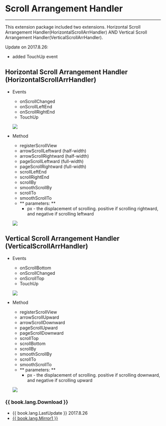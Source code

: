 # Scroll Arrangement Handler

---

This extension package included two extensions. Horizontal Scroll Arrangement Handler(HorizontalScrollArrHandler) AND Vertical Scroll Arrangement Handler(VerticalScrollArrHandler).

Update on 2017.8.26:
* added TouchUp event


## Horizontal Scroll Arrangement Handler (HorizontalScrollArrHandler)

* Events
  * onScrollChanged
  * onScrollLeftEnd
  * onScrollRightEnd
  * TouchUp

  ![](/images/ScrollArrangementHandler/HorizontalScrollArrHandler.events.png)

* Method
  * registerScrollView
  * arrowScrollLeftward (half-width)
  * arrowScrollRightward (half-width)
  * pageScrollLeftward (full-width)
  * pageScrollRightward (full-width)
  * scrollLeftEnd
  * scrollRightEnd
  * scrollBy
  * smoothScrollBy
  * scrollTo
  * smoothScrollTo
  * ** parameters: **
    * px - the displacement of scrolling. positive if scrolling rightward, and negative if scrolling leftward

  ![](/images/ScrollArrangementHandler/HorizontalScrollArrHandler.methods.png)


## Vertical Scroll Arrangement Handler (VerticalScrollArrHandler)

* Events
  * onScrollBottom
  * onScrollChanged
  * onScrollTop
  * TouchUp

  ![](/images/ScrollArrangementHandler/VerticalScrollArrHandler.events.png)

* Method
  * registerScrollView
  * arrowScrollUpward
  * arrowScrollDownward
  * pageScrollUpward
  * pageScrollDownward
  * scrollTop
  * scrollBottom
  * scrollBy
  * smoothScrollBy
  * scrollTo
  * smoothScrollTo
  * ** parameters: **
    * px - the displacement of scrolling. positive if scrolling downward, and negative if scrolling upward

  ![](/images/ScrollArrangementHandler/VerticalScrollArrHandler.methods.png)

### {{ book.lang.Download }}
* {{ book.lang.LastUpdate }} 2017.8.26
* <a href="/aix/cn.colintree.aix.ScrollArrangementHandler.aix" target="_blank">{{ book.lang.Mirror1 }}</a>